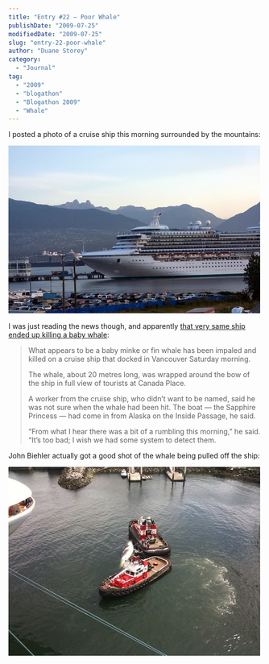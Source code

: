 ```yaml
---
title: "Entry #22 – Poor Whale"
publishDate: "2009-07-25"
modifiedDate: "2009-07-25"
slug: "entry-22-poor-whale"
author: "Duane Storey"
category:
  - "Journal"
tag:
  - "2009"
  - "blogathon"
  - "Blogathon 2009"
  - "Whale"
---
```


I posted a photo of a cruise ship this morning surrounded by the mountains:

[![](_images/entry-22--poor-whale-1.jpg)](http://www.flickr.com/photos/duanestorey/3755073724/in/set-72157621821295124/)

I was just reading the news though, and apparently [that very same ship ended up killing a baby whale](http://www.vancouversun.com/travel/Cruise+ship+impales+baby+whale+docks+Vancouver+port/1829102/story.html):

> What appears to be a baby minke or fin whale has been impaled and killed on a cruise ship that docked in Vancouver Saturday morning.
> 
> The whale, about 20 metres long, was wrapped around the bow of the ship in full view of tourists at Canada Place.
> 
> A worker from the cruise ship, who didn’t want to be named, said he was not sure when the whale had been hit. The boat — the Sapphire Princess — had come in from Alaska on the Inside Passage, he said.
> 
> “From what I hear there was a bit of a rumbling this morning,” he said. “It’s too bad; I wish we had some system to detect them.

John Biehler actually got a good shot of the whale being pulled off the ship:

[![](_images/entry-22--poor-whale-2.jpg)](http://www.flickr.com/photos/retrocactus/3755577693/)